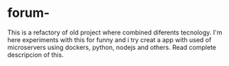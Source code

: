 # forum-
This is a refactory of old project where combined diferents tecnology. I'm here experiments with this for funny and i try creat a app with used of microservers using dockers, python, nodejs and others. Read complete descripcion of this. 
